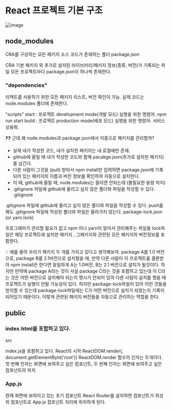 # React 프로젝트 기본 구조

![image](https://github.com/user-attachments/assets/51088a62-148a-4ca5-9f22-ca8787736f12)


## node_modules

CRA를 구성하는 모든 패키지 소스 코드가 존재하는 폴더
package.json

CRA 기본 패키지 외 추가로 설치된 라이브러리/패키지 정보(종류, 버전)가 기록되는 파일
모든 프로젝트마다 package.json이 하나씩 존재한다.

### "dependencies"
리액트를 사용하기 위한 모든 패키지 리스트, 버전 확인이 가능.
실제 코드는 node.modules 폴더에 존재한다.

"scripts"
start : 프로젝트 development mode(개발 모드) 실행을 위한 명령어. npm run start
build : 프로젝트 production mode(배포 모드) 실행을 위한 명령어. 서비스 상용화.

❓❓ 근데 왜 node.modules과 package.json에서 이중으로 패키지를 관리할까?
- 실제 내가 작성한 코드, 내가 설치한 패키지는 내 로컬에만 존재.
- github에 올릴 때 내가 작성한 코드와 함께 pacakge.json(추가로 설치한 패키지)를 넘긴다.
- 다른 사람이 그것을 (pull) 받아서 npm install만 입력하면 package.json에 기록되어 있는 패키지의 이름과 버전 정보를 확인하여 자동으로 설치한다.
- 이 때, github에 올릴 때, node.modules는 올리면 안되는데 (불필요한 용량 차지)
- .gitignore 파일에 github에 올리고 싶지 않은 폴더와 파일을 작성할 수 있다.
.gitignore

.gitignore 파일에 github에 올리고 싶지 않은 폴더와 파일을 작성할 수 있다.
push를 해도 .gitignore 파일에 작성된 폴더와 파일은 올라가지 않는다.
package-lock.json (or yarn.lock)

프로그래머가 관리할 필요가 없고 npm 이나 yarn이 알아서 관리해주는 파일들
lock파일은 해당 프로젝트에 설치한 패키지 , 그패키지와 관련된 모든 패키지의 버전정보를 포함한다.

💡 예를 들어 우리가 패키지 두 개를 가지고 있다고 생각해보자.
package A를 1.0 버전으로, package B를 2.1버전으로 설치했을 때, 만약 다른 사람이 이 프로젝트를 클론받아 npm install은 한다면 동일하게 A는 1.0버전, B는 2.1 버전으로 설치가 될것이다.
하지만 만약에 package A라는 것이 사실 package C라는 것을 포함하고 있는데 이 C라는 것은 어떤 버전으로 설치해야 되는지 명시가 안되어 있어 다른 사람이 설치를 했을 때 프로젝트가 실행이 안될 가능성이 있다.
하지만 package-lock파일이 있어 이런 것들을 방지할 수 있는데 package-lock파일에는 C가 어떤 버전으로 설치가 되었는지 기록이 되어있기 때문이다.
이렇게 관련된 패키지 버전들을 자동으로 관리하는 역할을 한다.

## public

### index.html을 포함하고 있다.
<div id="root><div>
가상 DOM을 위한 html파일 (빈 껍데기 파일)

💡 우리가 웹을 배포한다는 건 특정 폴더를 서버 컴퓨터에 올려두는 것이다. 그래서 서버랑 연결된 url로 접근하면 해당 폴더의 파일을 요청할 수 있다 -> 뒤에 따로 추가적인 url을 안붙이면 index.html을 요청한다. 우리가 CRA를 배포했을 때 실제 서버에 배포되는 폴더가 public 폴더이다. 그래서 우리가 public에 특정 디렉토리, 파일을 만들어두면 서버 url을 통해서 접근이 가능하다. 예시로, public/images/test.png 파일을 만들어두면, 서버에 접속해서 해당 파일에 접근할 수 있다.


  
## src

index.js을 포함하고 있다.
React의 시작
ReactDOM.render(<App />, document.getElementById('root'))
ReactDOM.render 함수의 인자는 두개이다. 첫 번째 인자는 화면에 보여주고 싶은 컴포넌트,
두 번째 인자는 화면에 보여주고 싶은 컴포넌트의 위치

### App.js

현재 화면에 보여지고 있는 초기 컴포넌트
React Router를 설치하면 컴포넌트가 최상위 컴포넌트로 App.js 컴포넌트 자리에 위치하게 된다.
